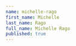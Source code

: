```yaml
---
name: michelle-rago
first_name: Michelle
last_name: Rago
full_name: Michelle Rago
published: true
---
```

